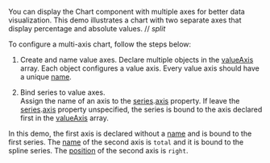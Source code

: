 You can display the Chart component with multiple axes for better data visualization. This demo illustrates a chart with two separate axes that display percentage and absolute values.
// _split_

To configure a multi-axis chart, follow the steps below:

1. Create and name value axes.
Declare multiple objects in the [valueAxis](/Documentation/ApiReference/UI_Components/dxChart/Configuration/valueAxis/) array. Each object configures a value axis. Every value axis should have a unique [name](/Documentation/ApiReference/UI_Components/dxChart/Configuration/valueAxis/#name).

2. Bind series to value axes.        
Assign the name of an axis to the [series](/Documentation/ApiReference/UI_Components/dxChart/Configuration/series/).[axis](/Documentation/ApiReference/UI_Components/dxChart/Configuration/series/#axis) property. If leave the [series](/Documentation/ApiReference/UI_Components/dxChart/Configuration/series/).[axis](/Documentation/ApiReference/UI_Components/dxChart/Configuration/series/#axis) property unspecified, the series is bound to the axis declared first in the [valueAxis](/Documentation/ApiReference/UI_Components/dxChart/Configuration/valueAxis/) array.

In this demo, the first axis is declared without a [name](/Documentation/ApiReference/UI_Components/dxChart/Configuration/valueAxis/#name) and is bound to the first series. The [name](/Documentation/ApiReference/UI_Components/dxChart/Configuration/valueAxis/#name) of the second axis is `total` and it is bound to the spline series. The [position](/Documentation/ApiReference/UI_Components/dxChart/Configuration/valueAxis/#position) of the second axis is `right`.

